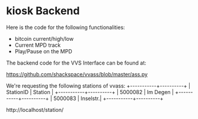 kiosk Backend
=============

Here is the code for the following functionalities:
- bitcoin current/high/low
- Current MPD track
- Play/Pause on the MPD

The backend code for the VVS Interface can be found at:

https://github.com/shackspace/vvass/blob/master/ass.py

We're requesting the following stations of vvass:
+-----------+----------+
| StationID | Station  |
+-----------+----------+
| 5000082   | Im Degen |
+-----------+----------+
| 5000083   | Inselstr.|
+-----------+----------+
 
http://localhost/station/<stationid>
